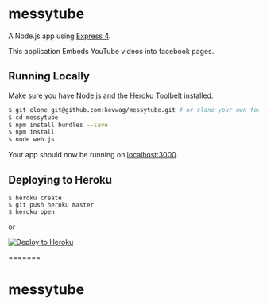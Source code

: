 # messytube

A Node.js app using [Express 4](http://expressjs.com/).

This application Embeds YouTube videos into facebook pages.

## Running Locally

Make sure you have [Node.js](http://nodejs.org/) and the [Heroku Toolbelt](https://toolbelt.heroku.com/) installed.

```sh
$ git clone git@github.com:kevwag/messytube.git # or clone your own fork
$ cd messytube
$ npm install bundles --save
$ npm install
$ node web.js
```

Your app should now be running on [localhost:3000](http://localhost:3000/).

## Deploying to Heroku

```
$ heroku create
$ git push heroku master
$ heroku open
```
or

[![Deploy to Heroku](https://www.herokucdn.com/deploy/button.png)](https://heroku.com/deploy)



=======
# messytube

